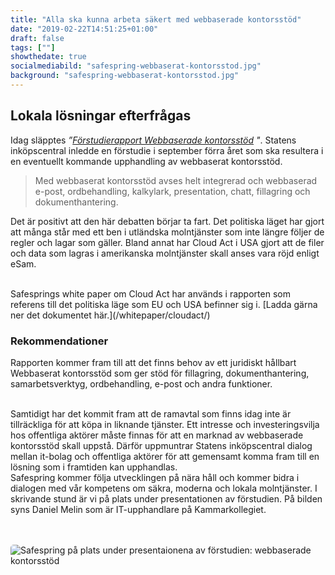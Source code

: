 ```yaml
---
title: "Alla ska kunna arbeta säkert med webbaserade kontorsstöd"
date: "2019-02-22T14:51:25+01:00"
draft: false
tags: [""]
showthedate: true
socialmediabild: "safespring-webbaserat-kontorsstod.jpg"
background: "safespring-webbaserat-kontorsstod.jpg"
---
```


## Lokala lösningar efterfrågas
Idag släpptes *”[Förstudierapport Webbaserade kontorsstöd](https://www.avropa.se/globalassets/forstudierapporter-vt--it/forstudierapport-webbaserat-kontorsstod.pdf) "*. Statens inköpscentral inledde en förstudie i september förra året som ska resultera i en eventuellt kommande upphandling av webbaserat kontorsstöd.

>Med webbaserat kontorsstöd avses helt integrerad och webbaserad e-post, ordbehandling, kalkylark, presentation, chatt, fillagring och dokumenthantering.

Det är positivt att den här debatten börjar ta fart. Det politiska läget har gjort att många står med ett ben i utländska molntjänster som inte längre följer de regler och lagar som gäller. Bland annat har Cloud Act i USA gjort att de filer och data som lagras i amerikanska molntjänster skall anses vara röjd enligt eSam.

<br>
Safesprings white paper om Cloud Act har används i rapporten som referens till det politiska läge som EU och USA befinner sig i. [Ladda gärna ner det dokumentet här.](/whitepaper/cloudact/)

### Rekommendationer
Rapporten kommer fram till att det finns behov av ett juridiskt hållbart Webbaserat kontorsstöd som ger stöd för fillagring, dokumenthantering, samarbetsverktyg, ordbehandling, e-post och andra funktioner.

<br>
Samtidigt har det kommit fram att de ramavtal som finns idag inte är tillräckliga för att köpa in liknande tjänster. Ett intresse och investeringsvilja hos offentliga aktörer måste finnas för att en marknad av webbaserade kontorsstöd skall uppstå. Därför uppmuntrar Statens inköpscentral dialog mellan it-bolag och offentliga aktörer för att gemensamt komma fram till en lösning som i framtiden kan upphandlas.

<br>
Safespring kommer följa utvecklingen på nära håll och kommer bidra i dialogen med vår kompetens om säkra, moderna och lokala molntjänster. I skrivande stund är vi på plats under presentationen av förstudien. På bilden syns Daniel Melin som är IT-upphandlare på Kammarkollegiet.

<br><br>
<img alt="Safespring på plats under presentaionena av förstudien: webbaserade kontorsstöd" src="/blogg/images/safespring-webbaserat-kontorsstod.jpg" style="border-radius:5px;">
